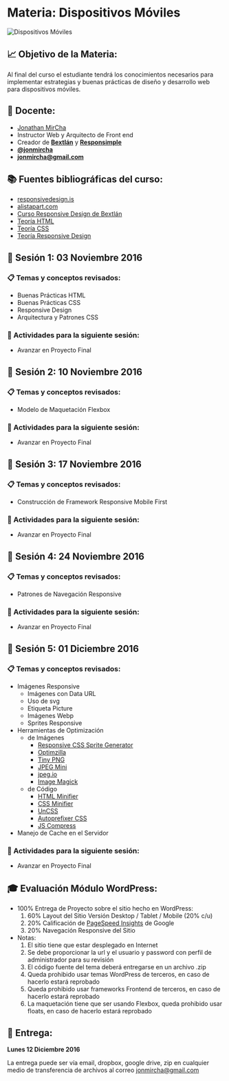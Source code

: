# Materia: Dispositivos Móviles

![Dispositivos Móviles](http://bextlan.com/img/para-cursos/responsive-design.jpg)

## :chart_with_upwards_trend: Objetivo de la Materia:

Al final del curso el estudiante tendrá los conocimientos necesarios para implementar estrategias y buenas prácticas de diseño y desarrollo web para dispositivos móviles.

## :bow: Docente:

* [Jonathan MirCha](http://jonmircha.com)
* Instructor Web y Arquitecto de Front end
* Creador de **[Bextlán](http://bextlan.com)** y **[Responsimple](http://jonmircha.github.io/responsimple/)**
* **[@jonmircha](https://twitter.com/jonmircha)**
* **[jonmircha@gmail.com](mailto:jonmircha@gmail.com)**

## :books: Fuentes bibliográficas del curso:

* [responsivedesign.is](https://responsivedesign.is/)
* [alistapart.com](http://alistapart.com/)
* [Curso Responsive Design de Bextlán](https://www.youtube.com/playlist?list=PLvq-jIkSeTUbFYbzpJFN1GLMBZnm9hX5G)
* [Teoría HTML](./teoria-html.md)
* [Teoría CSS](./teoria-css.md)
* [Teoría Responsive Design](./teoria-rwd.md)


## :school: Sesión 1: 03 Noviembre 2016

### :clipboard: Temas y conceptos revisados:

* Buenas Prácticas HTML
* Buenas Prácticas CSS
* Responsive Design
* Arquitectura y Patrones CSS

### :pencil: Actividades para la siguiente sesión:

* Avanzar en Proyecto Final


## :school: Sesión 2: 10 Noviembre 2016

### :clipboard: Temas y conceptos revisados:

* Modelo de Maquetación Flexbox

### :pencil: Actividades para la siguiente sesión:

* Avanzar en Proyecto Final


## :school: Sesión 3: 17 Noviembre 2016

### :clipboard: Temas y conceptos revisados:

* Construcción de Framework Responsive Mobile First

### :pencil: Actividades para la siguiente sesión:

* Avanzar en Proyecto Final


## :school: Sesión 4: 24 Noviembre 2016

### :clipboard: Temas y conceptos revisados:

* Patrones de Navegación Responsive

### :pencil: Actividades para la siguiente sesión:

* Avanzar en Proyecto Final


## :school: Sesión 5: 01 Diciembre 2016

### :clipboard: Temas y conceptos revisados:

* Imágenes Responsive
	* Imágenes con Data URL
	* Uso de svg
	* Etiqueta Picture
	* Imágenes Webp
	* Sprites Responsive
* Herramientas de Optimización
	* de Imágenes
		* [Responsive CSS Sprite Generator](http://responsive-css.spritegen.com/)
		* [Optimzilla](http://optimizilla.com/)
		* [Tiny PNG](https://tinypng.com/)
		* [JPEG Mini](http://www.jpegmini.com/)
		* [jpeg.io](https://www.jpeg.io/)
		* [Image Magick](http://imagemagick.org/)
	* de Código
		* [HTML Minifier](http://kangax.github.io/html-minifier/)
		* [CSS Minifier](http://cssminifier.com/)
		* [UnCSS](https://uncss-online.com/)
		* [Autoprefixer CSS](https://autoprefixer.github.io/)
		* [JS Compress](https://jscompress.com/)
* Manejo de Cache en el Servidor

### :pencil: Actividades para la siguiente sesión:

* Avanzar en Proyecto Final


## :mortar_board: Evaluación Módulo WordPress:

* 100% Entrega de Proyecto sobre el sitio hecho en WordPress:
	1. 60% Layout del Sitio Versión Desktop / Tablet / Mobile (20% c/u)
	1. 20% Calificación de [PageSpeed Insights](https://developers.google.com/speed/pagespeed/insights/) de Google
	1. 20% Navegación Responsive del Sitio
* Notas:
	1. El sitio tiene que estar desplegado en Internet
	1. Se debe proporcionar la url y el usuario y password con perfil de administrador para su revisión
	1. El código fuente del tema deberá entregarse en un archivo .zip
	1. Queda prohibido usar temas WordPress de terceros, en caso de hacerlo estará reprobado
	1. Queda prohibido usar frameworks Frontend de terceros, en caso de hacerlo estará reprobado
	1. La maquetación tiene que ser usando Flexbox, queda prohibido usar floats, en caso de hacerlo estará reprobado


## :date: Entrega:

**Lunes 12 Diciembre 2016**

La entrega puede ser vía email, dropbox, google drive, zip en cualquier medio de transferencia de archivos al correo jonmircha@gmail.com